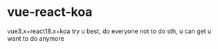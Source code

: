# vue-react-koa
vue3.x+react18.x+koa
try u best, do everyone not to do sth, u can get u want to do anymore
